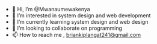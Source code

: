 - 👋 Hi, I’m @Mwanaumewakenya
- 👀 I’m interested in system design and web development 
- 🌱 I’m currently learning system design and web design
- 💞️ I’m looking to collaborate on programming 
- 📫 How to reach me , briankiplangat241@gmail.com

<!---
Mwanaumewakenya/Mwanaumewakenya is a ✨ special ✨ repository because its `README.md` (this file) appears on your GitHub profile.
You can click the Preview link to take a look at your changes.
--->
